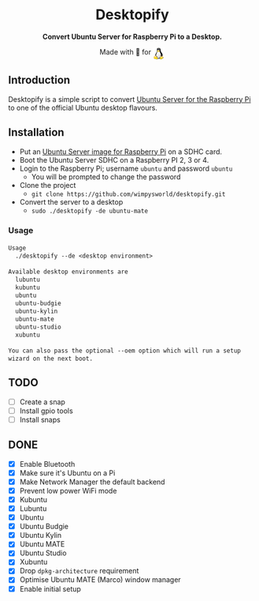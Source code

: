 <h1 align="center">
  <!-- <img src=".github/logo.png" alt="Quickemu" /> -->
  <br />
  Desktopify
</h1>

<p align="center"><b>Convert Ubuntu Server for Raspberry Pi to a Desktop.</b></p>
<!-- <div align="center"><img src=".github/screenshot.png" alt="Quickemu Screenshot" /></div> -->
<p align="center">Made with 💝 for <img src="https://raw.githubusercontent.com/anythingcodes/slack-emoji-for-techies/gh-pages/emoji/tux.png" align="top" width="24" /></p>

## Introduction

Desktopify is a simple script to convert
[Ubuntu Server for the Raspberry Pi](https://ubuntu.com/download/raspberry-pi)
to one of the official Ubuntu desktop flavours.

<!-- [![Replace VirtualBox with Bash & QEMU](https://img.youtube.com/vi/AOTYWEgw0hI/0.jpg)](https://www.youtube.com/watch?v=AOTYWEgw0hI) -->

## Installation

  * Put an [Ubuntu Server image for Raspberry Pi](https://ubuntu.com/download/raspberry-pi) on a SDHC card.
  * Boot the Ubuntu Server SDHC on a Raspberry PI 2, 3 or 4.
  * Login to the Raspberry Pi; username `ubuntu` and password `ubuntu`
      * You will be prompted to change the password
  * Clone the project
      * `git clone https://github.com/wimpysworld/desktopify.git`
  * Convert the server to a desktop
    * `sudo ./desktopify -de ubuntu-mate`

### Usage

```
Usage
  ./desktopify --de <desktop environment>

Available desktop environments are
  lubuntu
  kubuntu
  ubuntu
  ubuntu-budgie
  ubuntu-kylin
  ubuntu-mate
  ubuntu-studio
  xubuntu

You can also pass the optional --oem option which will run a setup
wizard on the next boot.
```

## TODO

- [ ] Create a snap
- [ ] Install gpio tools
- [ ] Install snaps

## DONE

- [x] Enable Bluetooth
- [x] Make sure it's Ubuntu on a Pi
- [x] Make Network Manager the default backend
- [x] Prevent low power WiFi mode
- [x] Kubuntu
- [x] Lubuntu
- [x] Ubuntu
- [x] Ubuntu Budgie
- [x] Ubuntu Kylin
- [x] Ubuntu MATE
- [x] Ubuntu Studio
- [x] Xubuntu
- [x] Drop `dpkg-architecture` requirement
- [x] Optimise Ubuntu MATE (Marco) window manager
- [x] Enable initial setup
